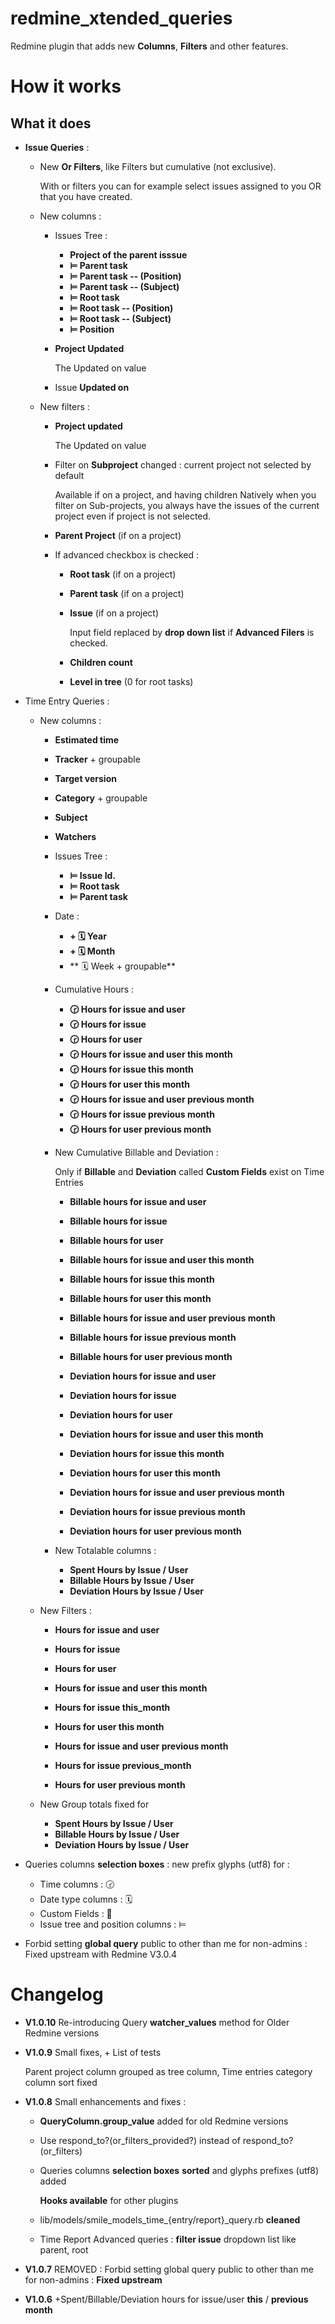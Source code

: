 redmine_xtended_queries
=======================


Redmine plugin that adds new **Columns**, **Filters** and other features.

# How it works

## What it does

* **Issue Queries** :

  * New **Or Filters**, like Filters but cumulative (not exclusive).

    With or filters you can for example select issues assigned to you OR that you have created.

  * New columns :
    * Issues Tree :
      * **Project of the parent isssue**
      * **⊨ Parent task**
      * **⊨ Parent task -- (Position)**
      * **⊨ Parent task -- (Subject)**
      * **⊨ Root task**
      * **⊨ Root task -- (Position)**
      * **⊨ Root task -- (Subject)**
      * **⊨ Position**
    * **Project Updated**

      The Updated on value

    * Issue **Updated on**

  * New filters :
    * **Project updated**

      The Updated on value

    * Filter on **Subproject** changed : current project not selected by default

      Available if on a project, and having children
      Natively when you filter on Sub-projects, you always have the issues of the current project even if project is not selected.

    * **Parent Project** (if on a project)
    * If advanced checkbox is checked :
      * **Root task** (if on a project)
      * **Parent task** (if on a project)
      * **Issue** (if on a project)

        Input field replaced by **drop down list** if **Advanced Filers** is checked.

      * **Children count**
      * **Level in tree** (0 for root tasks)

* Time Entry Queries :
  * New columns :
    * **Estimated time**
    * **Tracker** + groupable
    * **Target version**
    * **Category** + groupable
    * **Subject**
    * **Watchers**
    * Issues Tree :
      * **⊨ Issue Id.**
      * **⊨ Root task**
      * **⊨ Parent task**
    * Date :
      * **+ 🗓 Year**
      * **+ 🗓 Month**
      * **  🗓 Week + groupable**
    * Cumulative Hours :
      * **🕝 Hours for issue and user**
      * **🕝 Hours for issue**
      * **🕝 Hours for user**
      * **🕝 Hours for issue and user this month**
      * **🕝 Hours for issue this month**
      * **🕝 Hours for user this month**
      * **🕝 Hours for issue and user previous month**
      * **🕝 Hours for issue previous month**
      * **🕝 Hours for user previous month**
    * New Cumulative Billable and Deviation :

      Only if **Billable** and **Deviation** called **Custom Fields** exist on Time Entries

      * **Billable hours for issue and user**
      * **Billable hours for issue**
      * **Billable hours for user**
      * **Billable hours for issue and user this month**
      * **Billable hours for issue this month**
      * **Billable hours for user this month**
      * **Billable hours for issue and user previous month**
      * **Billable hours for issue previous month**
      * **Billable hours for user previous month**

      * **Deviation hours for issue and user**
      * **Deviation hours for issue**
      * **Deviation hours for user**
      * **Deviation hours for issue and user this month**
      * **Deviation hours for issue this month**
      * **Deviation hours for user this month**
      * **Deviation hours for issue and user previous month**
      * **Deviation hours for issue previous month**
      * **Deviation hours for user previous month**
    * New Totalable columns :
      * **Spent Hours by Issue / User**
      * **Billable Hours by Issue / User**
      * **Deviation Hours by Issue / User**

  * New Filters :
    * **Hours for issue and user**
    * **Hours for issue**
    * **Hours for user**

    * **Hours for issue and user this month**
    * **Hours for issue this_month**
    * **Hours for user this month**

    * **Hours for issue and user previous month**
    * **Hours for issue previous_month**
    * **Hours for user previous month**

  * New Group totals fixed for
    * **Spent Hours by Issue / User**
    * **Billable Hours by Issue / User**
    * **Deviation Hours by Issue / User**

* Queries columns **selection boxes** : new prefix glyphs (utf8) for :
  * Time columns : 🕝
  * Date type columns : 🗓
  * Custom Fields : 🔧
  * Issue tree and position columns : ⊨

* Forbid setting **global query** public to other than me for non-admins : Fixed upstream with Redmine V3.0.4

# Changelog

* **V1.0.10** Re-introducing Query **watcher_values** method for Older Redmine versions

* **V1.0.9** Small fixes, + List of tests

  Parent project column grouped as tree column, Time entries category column sort fixed

* **V1.0.8** Small enhancements and fixes :

  * **QueryColumn.group_value** added for old Redmine versions

  * Use respond_to?(or_filters_provided?) instead of respond_to?(or_filters)

  * Queries columns **selection boxes** **sorted** and glyphs prefixes (utf8) added

    **Hooks available** for other plugins

  * lib/models/smile_models_time_{entry/report}_query.rb **cleaned**
  * Time Report Advanced queries : **filter issue** dropdown list like parent, root

* **V1.0.7** REMOVED : Forbid setting global query public to other than me for non-admins : **Fixed upstream**

* **V1.0.6** +Spent/Billable/Deviation hours for issue/user **this** / **previous month**
